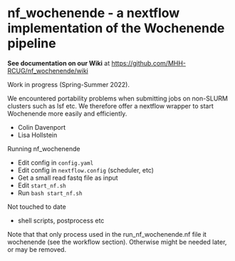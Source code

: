 
# nf_wochenende - a nextflow implementation of the Wochenende pipeline

**See documentation on our Wiki** at https://github.com/MHH-RCUG/nf_wochenende/wiki

Work in progress (Spring-Summer 2022).

We encountered portability problems when submitting jobs on non-SLURM clusters such as lsf etc. We therefore offer a nextflow wrapper to start Wochenende more easily and efficiently.

* Colin Davenport
* Lisa Hollstein


Running nf_wochenende
* Edit config in `config.yaml`
* Edit config in `nextflow.config`  (scheduler, etc)
* Get a small read fastq file as input
* Edit `start_nf.sh`
* Run `bash start_nf.sh`




Not touched to date
* shell scripts, postprocess etc

Note that that only process used in the run_nf_wochenende.nf file it wochenende (see the workflow section). Otherwise might be needed later, or may be removed.
